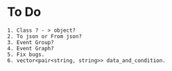 # To Do
	1. Class ? - > object?
	2. To json or From json?
	3. Event Group?
	4. Event Graph?
	5. Fix bugs. 
	6. vector<pair<string, string>> data_and_condition.
